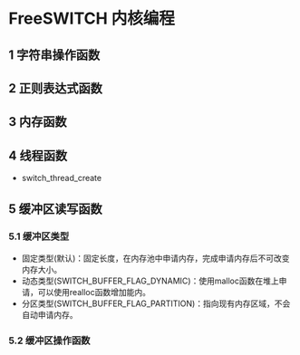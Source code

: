 # FreeSWITCH 内核编程
## 1 字符串操作函数

## 2 正则表达式函数

## 3 内存函数
## 4 线程函数 
- switch_thread_create

## 5 缓冲区读写函数
### 5.1 缓冲区类型
- 固定类型(默认)：固定长度，在内存池中申请内存，完成申请内存后不可改变内存大小。
- 动态类型(SWITCH_BUFFER_FLAG_DYNAMIC)：使用malloc函数在堆上申请，可以使用realloc函数增加能内。
- 分区类型(SWITCH_BUFFER_FLAG_PARTITION)：指向现有内存区域，不会自动申请内存。
### 5.2 缓冲区操作函数

